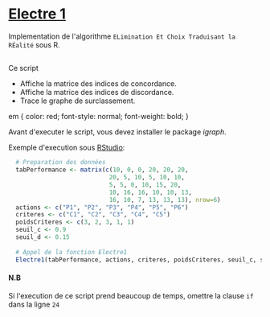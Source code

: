 # [Electre 1](https://fr.wikipedia.org/wiki/ELECTRE#M%C3%A9thode_ELECTRE_I)
Implementation de l'algorithme `ELimination Et Choix Traduisant la RÉalité` sous R.
##
Ce script
- Affiche la matrice des indices de concordance.
- Affiche la matrice des indices de discordance.
- Trace le graphe de surclassement.

em { color: red; font-style: normal; font-weight: bold; }

Avant d'executer le script, vous devez installer le package <em>igraph</em>.

Exemple d'execution sous [RStudio](https://www.rstudio.com/products/rstudio/download/#download):
```R
  # Preparation des données
  tabPerformance <- matrix(c(10, 0, 0, 20, 20, 20,
                            20, 5, 10, 5, 10, 10,
                            5, 5, 0, 10, 15, 20,
                            10, 16, 16, 10, 10, 13,
                            16, 10, 7, 13, 13, 13), nrow=6)
  actions <- c("P1", "P2", "P3", "P4", "P5", "P6")
  criteres <- c("C1", "C2", "C3", "C4", "C5")
  poidsCriteres <- c(3, 2, 3, 1, 1)
  seuil_c <- 0.9
  seuil_d <- 0.15
  
  # Appel de la fonction Electre1
  Electre1(tabPerformance, actions, criteres, poidsCriteres, seuil_c, seuil_d)
```
#### N.B
Si l'execution de ce script prend beaucoup de temps, omettre la clause `if` dans la ligne `24`
